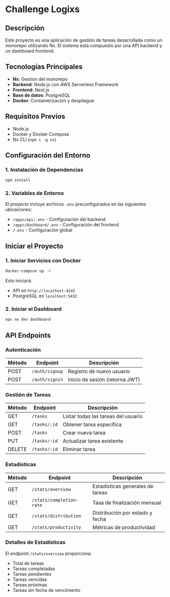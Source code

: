 # Challenge Logixs

## Descripción

Este proyecto es una aplicación de gestión de tareas desarrollada como un monorepo utilizando Nx. El sistema está compuesto por una API backend y un dashboard frontend.

## Tecnologías Principales

- **Nx**: Gestión del monorepo
- **Backend**: Node.js con AWS Serverless Framework
- **Frontend**: Next.js
- **Base de datos**: PostgreSQL
- **Docker**: Containerización y despliegue

## Requisitos Previos

- Node.js
- Docker y Docker Compose
- Nx CLI (`npm i -g nx`)

## Configuración del Entorno

### 1. Instalación de Dependencias

```bash
npm install
```

### 2. Variables de Entorno

El proyecto incluye archivos `.env` preconfigurados en las siguientes ubicaciones:

- `/apps/api/.env` - Configuración del backend
- `/apps/dashboard/.env` - Configuración del frontend
- `/.env` - Configuración global

## Iniciar el Proyecto

### 1. Iniciar Servicios con Docker

```bash
docker-compose up -d
```

Esto iniciará:

- API en `http://localhost:4242`
- PostgreSQL en `localhost:5432`

### 2. Iniciar el Dashboard

```bash
npx nx dev dashboard
```

## API Endpoints

### Autenticación

| Método | Endpoint       | Descripción                    |
| ------ | -------------- | ------------------------------ |
| POST   | `/auth/signup` | Registro de nuevo usuario      |
| POST   | `/auth/signin` | Inicio de sesión (retorna JWT) |

### Gestión de Tareas

| Método | Endpoint     | Descripción                         |
| ------ | ------------ | ----------------------------------- |
| GET    | `/tasks`     | Listar todas las tareas del usuario |
| GET    | `/tasks/:id` | Obtener tarea específica            |
| POST   | `/tasks`     | Crear nueva tarea                   |
| PUT    | `/tasks/:id` | Actualizar tarea existente          |
| DELETE | `/tasks/:id` | Eliminar tarea                      |

### Estadísticas

| Método | Endpoint                 | Descripción                      |
| ------ | ------------------------ | -------------------------------- |
| GET    | `/stats/overview`        | Estadísticas generales de tareas |
| GET    | `/stats/completion-rate` | Tasa de finalización mensual     |
| GET    | `/stats/distribution`    | Distribución por estado y fecha  |
| GET    | `/stats/productivity`    | Métricas de productividad        |

### Detalles de Estadísticas

El endpoint `/stats/overview` proporciona:

- Total de tareas
- Tareas completadas
- Tareas pendientes
- Tareas vencidas
- Tareas próximas
- Tareas sin fecha de vencimiento
